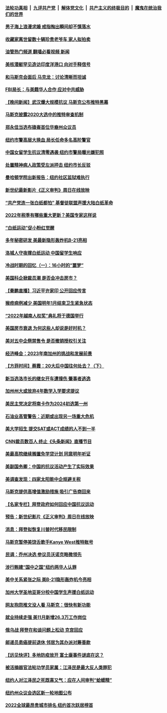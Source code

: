 ####  [法轮功真相](../../../../basic/blob/master/README.md?t=12040402) &nbsp;|&nbsp; [九评共产党](../../../../9ping.md/blob/master/README.md?t=12040402) &nbsp;|&nbsp; [解体党文化](../../../../jtdwh.md/blob/master/README.md?t=12040402)  &nbsp;|&nbsp; [共产主义的终极目的](../../../../gczydzjmd.md/blob/master/README.md?t=12040402) &nbsp;|&nbsp; [魔鬼在统治我们的世界](../../../../mgztzwmdsj.md/blob/master/README.md?t=12040402) 

#### [男子海上浪漫求婚 戒指掏出瞬间却不慎落水](../pages/nsc412/n13877912.md?t=12040402) 

#### [收藏家离世留数十辆珍贵老爷车 家人拟拍卖](../pages/nsc412/n13877877.md?t=12040402) 

#### [油管热门频道 翻墙必看视频 新闻](http://129.146.143.75:81/youtube.html?12040402)

#### [美核潜艇罕见造访印度洋港口 向对手释信号](../pages/nsc412/n13878029.md?t=12040402) 

#### [和马斯克会面后 马克龙：讨论清晰而坦诚](../pages/nsc412/n13877961.md?t=12040402) 

#### [FBI局长：与美籍华人合作 应对中共威胁](../pages/nsc412/n13877934.md?t=12040402) 

#### [【晚间新闻】武汉爆大规模抗议 马斯克公布推特黑幕](../pages/nsc412/n13877931.md?t=12040402) 

#### [马斯克披露2020大选中的推特审查机制](../pages/nsc412/n13877927.md?t=12040402) 




#### [郑永佳当选布碌崙首位华裔州众议员](../pages/nsc412/n13877794.md?t=12040402) 

#### [纽约市警高层大换血 局长任命多名高阶警官](../pages/nsc412/n13877809.md?t=12040402) 

#### [中国女留学生抗议清零遇袭 纽约市警局曝光嫌犯照](../pages/nsc412/n13877807.md?t=12040402) 

#### [处置精神病人政策受左派抨击 纽约市长反驳](../pages/nsc412/n13877775.md?t=12040402) 

#### [曼哈顿学院出新报告：纽约社区监狱难执行](../pages/nsc412/n13877779.md?t=12040402) 

#### [新世纪最新影片《正义审判》周日在线放映](../pages/nsc412/n13877800.md?t=12040402) 

#### [“共产党连一张白纸都怕” 基督徒联盟声援大陆白纸革命](../pages/nsc412/n13877798.md?t=12040402) 

#### [2022年税季有哪些重大更新？美国专家这样说](../pages/nsc412/n13877715.md?t=12040402) 

#### [“白纸运动”促小粉红觉醒](../pages/nsc412/n13877842.md?t=12040402) 

#### [多年秘密研发 美最新隐形轰炸机B-21亮相](../pages/nsc412/n13877758.md?t=12040402) 

#### [洛城人守夜撑白纸运动 中国留学生响应](../pages/nsc412/n13877826.md?t=12040402) 

#### [冷战时期的回忆（一）：16小时的“噩梦”](../pages/nsc412/n13877818.md?t=12040402) 

#### [美国科企掀裁员潮 是否会冲击房市？](../pages/nsc412/n13877752.md?t=12040402) 

#### [【秦鹏直播】习近平许家印 公开回应传言](../pages/nsc412/n13877696.md?t=12040402) 

#### [猴痘病例减少 美国明年1月结束卫生紧急状态](../pages/nsc412/n13877717.md?t=12040402) 

#### [“2022年越南人权奖”典礼将于德国举行](../pages/nsc412/n13877755.md?t=12040402) 

#### [美国房市衰退 为何这些人却说是好时机？](../pages/nsc412/n13877735.md?t=12040402) 

#### [美对五中企祭禁售令 是否撤销授权引关注](../pages/nsc412/n13877620.md?t=12040402) 

#### [经济峰会：2023年南加州的挑战和发展前景](../pages/nsc412/n13877733.md?t=12040402) 

#### [【方菲时间】蔡霞：20大后中国往何处去？（下）](../pages/nsc412/n13877445.md?t=12040402) 

#### [新当选洛市长的继女开车遭撞伤 肇事者逃逸](../pages/nsc412/n13877728.md?t=12040402) 

#### [加州州大或放弃4年数学入学要求提议](../pages/nsc412/n13877716.md?t=12040402) 

#### [美民主党决定将南卡作为2024初选第一州](../pages/nsc412/n13877665.md?t=12040402) 

#### [石油业高管警告：近期或出现另一场重大危机](../pages/nsc412/n13877695.md?t=12040402) 

#### [美大学招生 提交SAT或ACT成绩的人不到一半](../pages/nsc412/n13877598.md?t=12040402) 

#### [CNN裁员数百人 终止《头条新闻》直播节目](../pages/nsc412/n13877643.md?t=12040402) 

#### [美最高院继续搁置免学贷计划 同意明年听证](../pages/nsc412/n13877693.md?t=12040402) 

#### [美副国务卿：中国的抗议活动产生了实际效果](../pages/nsc412/n13877653.md?t=12040402) 

#### [美调查发现：四家太阳能中企规避关税](../pages/nsc412/n13877642.md?t=12040402) 

#### [马斯克提供高增值激励措施 吸引广告商回来](../pages/nsc412/n13877597.md?t=12040402) 

#### [【名家专栏】拜登政府如何回应中国抗议运动](../pages/nsc412/n13877490.md?t=12040402) 

#### [预告：新世纪影片《正义审判》周日在线放映](../pages/nsc412/n13877631.md?t=12040402) 

#### [消息：拜登拟恢复川普时代移民限制](../pages/nsc412/n13877623.md?t=12040402) 

#### [马斯克暂停美饶舌歌手Kanye West推特账号](../pages/nsc412/n13876970.md?t=12040402) 

#### [民调：乔州决选 参议员沃诺克略微领先](../pages/nsc412/n13877566.md?t=12040402) 

#### [涉行贿建“国中之国”纽约两华人认罪](../pages/nsc412/n13877200.md?t=12040402) 

#### [美中关系紧张之际 美B-21隐形轰炸机今亮相](../pages/nsc412/n13877576.md?t=12040402) 

#### [加州大学圣地亚哥分校中国学生声援白纸运动](../pages/nsc412/n13877571.md?t=12040402) 

#### [网友抱怨推文没人看 马斯克：很快有新功能](../pages/nsc412/n13877556.md?t=12040402) 

#### [就业持续走强 美11月新增26.3万工作岗位](../pages/nsc412/n13877538.md?t=12040402) 

#### [俄乌战 拜登在和谈问题上松动 克宫回应](../pages/nsc412/n13877463.md?t=12040402) 

#### [邮递员患癌提前退休 邻居为其办派对筹善款](../pages/nsc412/n13877254.md?t=12040402) 




#### [【远见快评】多地防疫放开 富士康事件谜底在这？](../pages/nsc412/n13877051.md?t=12040402) 

#### [被活摘器官法轮功学员家属：江泽民是最大反人类罪犯](../pages/nsc412/n13877209.md?t=12040402) 

#### [纽约人对江泽民之死既喜又气：应在人间审判“蛤蟆精”](../pages/nsc412/n13877168.md?t=12040402) 

#### [纽约州众议会选区新一轮地图公布](../pages/nsc412/n13877203.md?t=12040402) 

#### [2022全球最昂贵城市排名 纽约首次跃居榜首](../pages/nsc412/n13877054.md?t=12040402) 

<img src='http://gfw-breaker.win/goodnews/indexes/nsc412.md' width='0px' height='0px'/>

